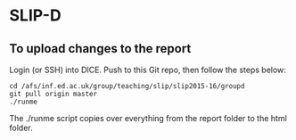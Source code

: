 # SLIP-D

## To upload changes to the report
Login (or SSH) into DICE. Push to this Git repo, then follow the steps below:

    cd /afs/inf.ed.ac.uk/group/teaching/slip/slip2015-16/groupd
    git pull origin master
    ./runme

The ./runme script copies over everything from the report folder to the html folder.
